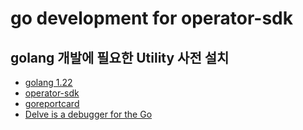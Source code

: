 # go development for operator-sdk

## golang 개발에 필요한 Utility 사전 설치

- [golang 1.22](https://go.dev/dl/)
- [operator-sdk](https://sdk.operatorframework.io/docs/installation/#install-from-github-release)
- [goreportcard](https://github.com/gojp/goreportcard)
- [Delve is a debugger for the Go](https://github.com/go-delve/delve)
